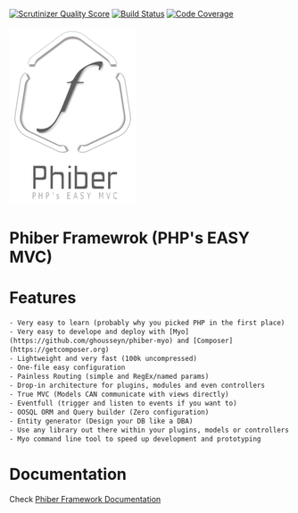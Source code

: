 [![Scrutinizer Quality Score](https://scrutinizer-ci.com/g/ghousseyn/phiber/badges/quality-score.png?s=436bbca471c3881b34e0c2d36b311c003aea5739)](https://scrutinizer-ci.com/g/ghousseyn/phiber/) [![Build Status](https://travis-ci.org/ghousseyn/phiber.png?branch=alpha)](https://travis-ci.org/ghousseyn/phiber) [![Code Coverage](https://scrutinizer-ci.com/g/ghousseyn/phiber/badges/coverage.png?s=6282beaf967e0ac820a325b6897fab427f286908)](https://scrutinizer-ci.com/g/ghousseyn/phiber/)


![Phiber Framework](logo.png)


Phiber Framewrok (PHP's EASY MVC)
===

Features
===
    - Very easy to learn (probably why you picked PHP in the first place)
    - Very easy to develope and deploy with [Myo](https://github.com/ghousseyn/phiber-myo) and [Composer](https://getcomposer.org)
    - Lightweight and very fast (100k uncompressed)
    - One-file easy configuration
    - Painless Routing (simple and RegEx/named params)
    - Drop-in architecture for plugins, modules and even controllers
    - True MVC (Models CAN communicate with views directly)
    - Eventfull (trigger and listen to events if you want to)
    - OOSQL ORM and Query builder (Zero configuration)
    - Entity generator (Design your DB like a DBA)
    - Use any library out there within your plugins, models or controllers
    - Myo command line tool to speed up development and prototyping


Documentation
===

Check [Phiber Framework Documentation](http://ghousseyn.github.io/phiber)

